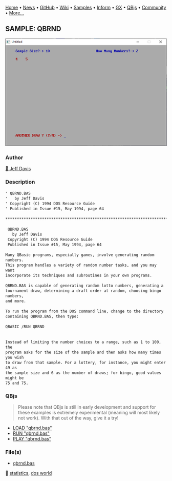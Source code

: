 [Home](https://qb64.com) • [News](../../news.md) • [GitHub](https://github.com/QB64Official/qb64) • [Wiki](https://github.com/QB64Official/qb64/wiki) • [Samples](../../samples.md) • [Inform](../../inform.md) • [GX](../../gx.md) • [QBjs](../../qbjs.md) • [Community](../../community.md) • [More...](../../more.md)

## SAMPLE: QBRND

![screenshot.png](img/screenshot.png)

### Author

[🐝 Jeff Davis](../jeff-davis.md) 

### Description

```text
' QBRND.BAS
'   by Jeff Davis
' Copyright (C) 1994 DOS Resource Guide
' Published in Issue #15, May 1994, page 64

***************************************************************************** 
 
 QBRND.BAS 
   by Jeff Davis 
 Copyright (C) 1994 DOS Resource Guide 
 Published in Issue #15, May 1994, page 64 
 
Many QBasic programs, especially games, involve generating random numbers.   
This program handles a variety of random number tasks, and you may want  
incorporate its techniques and subroutines in your own programs. 
 
QBRND.BAS is capable of generating random lotto numbers, generating a  
tournament draw, determining a draft order at random, choosing bingo numbers,  
and more. 
 
To run the program from the DOS command line, change to the directory  
containing QBRND.BAS, then type: 
 
QBASIC /RUN QBRND 
 
 
Instead of limiting the number choices to a range, such as 1 to 100, the  
program asks for the size of the sample and then asks how many times you wish  
to draw from that sample. For a lottery, for instance, you might enter 49 as  
the sample size and 6 as the number of draws; for bingo, good values might be  
75 and 75.
```

### QBjs

> Please note that QBjs is still in early development and support for these examples is extremely experimental (meaning will most likely not work). With that out of the way, give it a try!

* [LOAD "qbrnd.bas"](https://v6p9d9t4.ssl.hwcdn.net/html/5963335/index.html?src=https://qb64.com/samples/qbrnd/src/qbrnd.bas)
* [RUN "qbrnd.bas"](https://v6p9d9t4.ssl.hwcdn.net/html/5963335/index.html?mode=auto&src=https://qb64.com/samples/qbrnd/src/qbrnd.bas)
* [PLAY "qbrnd.bas"](https://v6p9d9t4.ssl.hwcdn.net/html/5963335/index.html?mode=play&src=https://qb64.com/samples/qbrnd/src/qbrnd.bas)

### File(s)

* [qbrnd.bas](src/qbrnd.bas)

🔗 [statistics](../statistics.md), [dos world](../dos-world.md)
